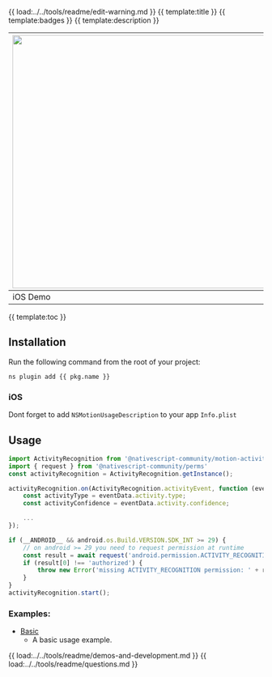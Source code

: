 {{ load:../../tools/readme/edit-warning.md }}
{{ template:title }}
{{ template:badges }}
{{ template:description }}

| <img src="https://raw.githubusercontent.com/nativescript-community/motion-activity/master/images/demo-ios.gif" height="500" /> | <img src="https://raw.githubusercontent.com/nativescript-community/motion-activity/master/images/demo-android.gif" height="500" /> |
| --- | ----------- |
| iOS Demo | Android Demo |

{{ template:toc }}

## Installation
Run the following command from the root of your project:

`ns plugin add {{ pkg.name }}`

### iOS

Dont forget to add `NSMotionUsageDescription` to your app `Info.plist`

## Usage




```ts
import ActivityRecognition from '@nativescript-community/motion-activity'
import { request } from '@nativescript-community/perms'
const activityRecognition = ActivityRecognition.getInstance();

activityRecognition.on(ActivityRecognition.activityEvent, function (eventData) {
	const activityType = eventData.activity.type;
	const activityConfidence = eventData.activity.confidence;

	...
});

if (__ANDROID__ && android.os.Build.VERSION.SDK_INT >= 29) {
	// on android >= 29 you need to request permission at runtime
	const result = await request('android.permission.ACTIVITY_RECOGNITION');
	if (result[0] !== 'authorized') {
		throw new Error('missing ACTIVITY_RECOGNITION permission: ' + result[0])
	}
}
activityRecognition.start();

```

### Examples:

- [Basic ](demo-snippets/vue/Basic.vue)
  - A basic usage example.

{{ load:../../tools/readme/demos-and-development.md }}
{{ load:../../tools/readme/questions.md }}